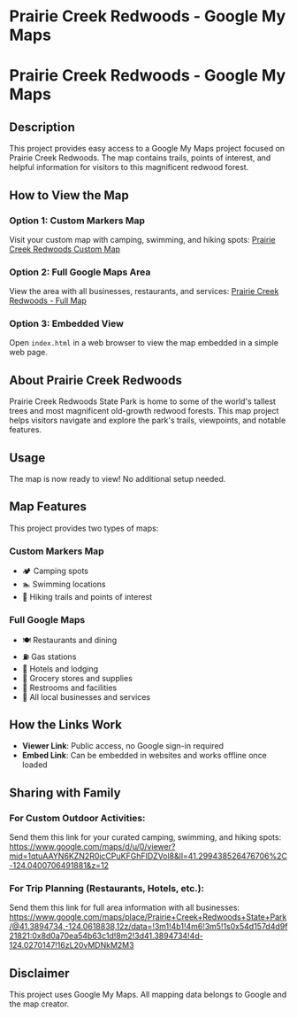 # Prairie Creek Redwoods - Google My Maps

# Prairie Creek Redwoods - Google My Maps

## Description

This project provides easy access to a Google My Maps project focused on Prairie Creek Redwoods. The map contains trails, points of interest, and helpful information for visitors to this magnificent redwood forest.

## How to View the Map

### Option 1: Custom Markers Map

Visit your custom map with camping, swimming, and hiking spots: [Prairie Creek Redwoods Custom Map](https://www.google.com/maps/d/u/0/viewer?mid=1qtuAAYN6KZN2R0icCPuKFGhFIDZVol8&ll=41.299438526476706%2C-124.0400706491881&z=12)

### Option 2: Full Google Maps Area

View the area with all businesses, restaurants, and services: [Prairie Creek Redwoods - Full Map](https://www.google.com/maps/place/Prairie+Creek+Redwoods+State+Park/@41.3894734,-124.0618838,12z/data=!3m1!4b1!4m6!3m5!1s0x54d157d4d9f21821:0x8d0a70ea54b63c1d!8m2!3d41.3894734!4d-124.0270147!16zL20vMDNkM2M3)

### Option 3: Embedded View

Open `index.html` in a web browser to view the map embedded in a simple web page.

## About Prairie Creek Redwoods

Prairie Creek Redwoods State Park is home to some of the world's tallest trees and most magnificent old-growth redwood forests. This map project helps visitors navigate and explore the park's trails, viewpoints, and notable features.

## Usage

The map is now ready to view! No additional setup needed.

## Map Features

This project provides two types of maps:

### Custom Markers Map

- 🏕️ Camping spots
- 🏊 Swimming locations
- 🥾 Hiking trails and points of interest

### Full Google Maps

- 🍽️ Restaurants and dining
- ⛽ Gas stations
- 🏨 Hotels and lodging
- 🏪 Grocery stores and supplies
- 🚻 Restrooms and facilities
- 📍 All local businesses and services

## How the Links Work

- **Viewer Link**: Public access, no Google sign-in required
- **Embed Link**: Can be embedded in websites and works offline once loaded

## Sharing with Family

### For Custom Outdoor Activities:

Send them this link for your curated camping, swimming, and hiking spots:
https://www.google.com/maps/d/u/0/viewer?mid=1qtuAAYN6KZN2R0icCPuKFGhFIDZVol8&ll=41.299438526476706%2C-124.0400706491881&z=12

### For Trip Planning (Restaurants, Hotels, etc.):

Send them this link for full area information with all businesses:
https://www.google.com/maps/place/Prairie+Creek+Redwoods+State+Park/@41.3894734,-124.0618838,12z/data=!3m1!4b1!4m6!3m5!1s0x54d157d4d9f21821:0x8d0a70ea54b63c1d!8m2!3d41.3894734!4d-124.0270147!16zL20vMDNkM2M3

## Disclaimer

This project uses Google My Maps. All mapping data belongs to Google and the map creator.
